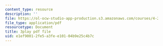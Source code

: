 ```yaml
---
content_type: resource
description: ''
file: https://ol-ocw-studio-app-production.s3.amazonaws.com/courses/4-241j-theory-of-city-form-spring-2013/e1ef90012fe5a3fee10104b9e25c4b7c_q485E0u9Kjk.pdf
file_type: application/pdf
resourcetype: Document
title: 3play pdf file
uid: e1ef9001-2fe5-a3fe-e101-04b9e25c4b7c
---
```

